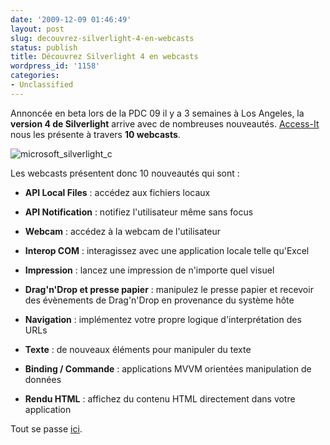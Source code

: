```yaml
---
date: '2009-12-09 01:46:49'
layout: post
slug: decouvrez-silverlight-4-en-webcasts
status: publish
title: Découvrez Silverlight 4 en webcasts
wordpress_id: '1158'
categories:
- Unclassified
---
```


Annoncée en beta lors de la PDC 09 il y a 3 semaines à Los Angeles, la **version 4 de Silverlight** arrive avec de nombreuses nouveautés. [Access-It](http://www.access-it.fr/) nous les présente à travers **10 webcasts**.







  
![microsoft_silverlight_c](http://blog.kdecherf.com/wp-content/uploads/2009/12/microsoft_silverlight_c-269x300.jpg)







Les webcasts présentent donc 10 nouveautés qui sont :





	
  * **API Local Files** : accédez aux fichiers locaux

	
  * **API Notification** : notifiez l'utilisateur même sans focus

	
  * **Webcam** : accédez à la webcam de l'utilisateur

	
  * **Interop COM** : interagissez avec une application locale telle qu'Excel

	
  * **Impression** : lancez une impression de n'importe quel visuel

	
  * **Drag'n'Drop et presse papier** : manipulez le presse papier et recevoir des évènements de Drag'n'Drop en provenance du système hôte

	
  * **Navigation** : implémentez votre propre logique d'interprétation des URLs

	
  * **Texte** : de nouveaux éléments pour manipuler du texte

	
  * **Binding / Commande** : applications MVVM orientées manipulation de données

	
  * **Rendu HTML** : affichez du contenu HTML directement dans votre application







Tout se passe [ici](http://msdn.microsoft.com/fr-fr/silverlight/ee851164.aspx).







